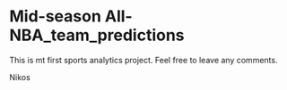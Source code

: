 # Mid-season All-NBA_team_predictions

This is mt first sports analytics project. Feel free to leave any comments.

Nikos
